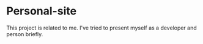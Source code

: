 # Personal-site
This project is related to me. I've tried to present myself as a developer and person briefly.
